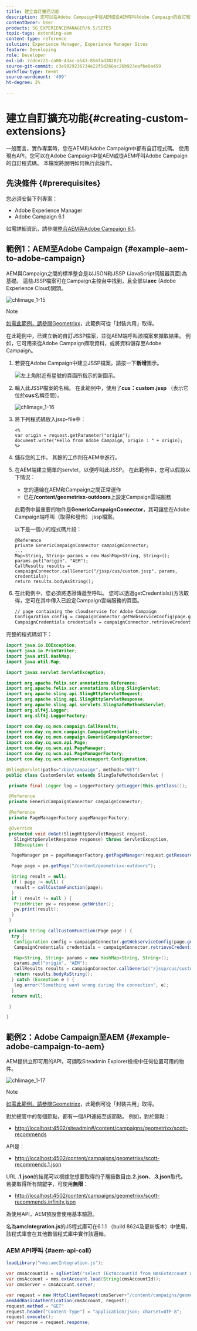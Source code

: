 ```yaml
---
title: 建立自訂擴充功能
description: 您可以在Adobe Campaign中從AEM或從AEM呼叫Adobe Campaign的自訂程式碼。
contentOwner: User
products: SG_EXPERIENCEMANAGER/6.5/SITES
topic-tags: extending-aem
content-type: reference
solution: Experience Manager, Experience Manager Sites
feature: Developing
role: Developer
exl-id: 7cdce721-ca00-43ac-a543-85bfad382821
source-git-commit: c3e9029236734e22f5d266ac26b923eafbe0a459
workflow-type: tm+mt
source-wordcount: '499'
ht-degree: 2%

---
```


# 建立自訂擴充功能{#creating-custom-extensions}

一般而言，實作專案時，您在AEM和Adobe Campaign中都有自訂程式碼。 使用現有API，您可以在Adobe Campaign中從AEM或從AEM呼叫Adobe Campaign的自訂程式碼。 本檔案將說明如何執行此操作。

## 先決條件 {#prerequisites}

您必須安裝下列專案：

* Adobe Experience Manager
* Adobe Campaign 6.1

如需詳細資訊，請參閱[整合AEM與Adobe Campaign 6.1](/help/sites-administering/campaignonpremise.md)。

## 範例1：AEM至Adobe Campaign {#example-aem-to-adobe-campaign}

AEM與Campaign之間的標準整合是以JSON和JSSP (JavaScript伺服器頁面)為基礎。 這些JSSP檔案可在Campaign主控台中找到，且全部以&#x200B;**aec** (Adobe Experience Cloud)開頭。

![chlimage_1-15](assets/chlimage_1-15a.png)

>[!NOTE]
>
>[如需此範例，請參閱Geometrixx](/help/sites-developing/we-retail.md)，此範例可從「封裝共用」取得。

在此範例中，已建立新的自訂JSSP檔案，並從AEM端呼叫該檔案來擷取結果。 例如，它可用來從Adobe Campaign擷取資料，或將資料儲存至Adobe Campaign。

1. 若要在Adobe Campaign中建立JSSP檔案，請按一下&#x200B;**新增**&#x200B;圖示。

   ![左上角附近有星號的頁面所指示的新圖示。](do-not-localize/chlimage_1-4a.png)

1. 輸入此JSSP檔案的名稱。 在此範例中，使用了&#x200B;**cus：custom.jssp** （表示它位於&#x200B;**cus**&#x200B;名稱空間）。

   ![chlimage_1-16](assets/chlimage_1-16a.png)

1. 將下列程式碼放入jssp-file中：

   ```
   <%
   var origin = request.getParameter("origin");
   document.write("Hello from Adobe Campaign, origin : " + origin);
   %>
   ```

1. 儲存您的工作。 其餘的工作則在AEM中進行。
1. 在AEM端建立簡單的servlet，以便呼叫此JSSP。 在此範例中，您可以假設以下情況：

   * 您的連線在AEM和Campaign之間正常運作
   * 已在&#x200B;**/content/geometrixx-outdoors**&#x200B;上設定Campaign雲端服務

   此範例中最重要的物件是&#x200B;**GenericCampaignConnector**，其可讓您在Adobe Campaign端呼叫（取得和發佈） jssp檔案。

   以下是一個小的程式碼片段：

   ```
   @Reference
   private GenericCampaignConnector campaignConnector;
   ...
   Map<String, String> params = new HashMap<String, String>();
   params.put("origin", "AEM");
   CallResults results = campaignConnector.callGeneric("/jssp/cus/custom.jssp", params, credentials);
   return results.bodyAsString();
   ```

1. 在此範例中，您必須將憑證傳遞至呼叫。 您可以透過getCredentials()方法取得，您可在其中傳入已設定Campaign雲端服務的頁面。

   ```xml
   // page containing the cloudservice for Adobe Campaign
   Configuration config = campaignConnector.getWebserviceConfig(page.getContentResource().getParent());
   CampaignCredentials credentials = campaignConnector.retrieveCredentials(config);
   ```

完整的程式碼如下：

```java
import java.io.IOException;
import java.io.PrintWriter;
import java.util.HashMap;
import java.util.Map;

import javax.servlet.ServletException;

import org.apache.felix.scr.annotations.Reference;
import org.apache.felix.scr.annotations.sling.SlingServlet;
import org.apache.sling.api.SlingHttpServletRequest;
import org.apache.sling.api.SlingHttpServletResponse;
import org.apache.sling.api.servlets.SlingSafeMethodsServlet;
import org.slf4j.Logger;
import org.slf4j.LoggerFactory;

import com.day.cq.mcm.campaign.CallResults;
import com.day.cq.mcm.campaign.CampaignCredentials;
import com.day.cq.mcm.campaign.GenericCampaignConnector;
import com.day.cq.wcm.api.Page;
import com.day.cq.wcm.api.PageManager;
import com.day.cq.wcm.api.PageManagerFactory;
import com.day.cq.wcm.webservicesupport.Configuration;

@SlingServlet(paths="/bin/campaign", methods="GET")
public class CustomServlet extends SlingSafeMethodsServlet {

 private final Logger log = LoggerFactory.getLogger(this.getClass());

 @Reference
 private GenericCampaignConnector campaignConnector;

 @Reference
 private PageManagerFactory pageManagerFactory;

 @Override
 protected void doGet(SlingHttpServletRequest request,
   SlingHttpServletResponse response) throws ServletException,
   IOException {

  PageManager pm = pageManagerFactory.getPageManager(request.getResourceResolver());

  Page page = pm.getPage("/content/geometrixx-outdoors");

  String result = null;
  if ( page != null) {
   result = callCustomFunction(page);
  }
  if ( result != null ) {
   PrintWriter pw = response.getWriter();
   pw.print(result);
  }
 }

 private String callCustomFunction(Page page ) {
  try {
   Configuration config = campaignConnector.getWebserviceConfig(page.getContentResource().getParent());
   CampaignCredentials credentials = campaignConnector.retrieveCredentials(config);

   Map<String, String> params = new HashMap<String, String>();
   params.put("origin", "AEM");
   CallResults results = campaignConnector.callGeneric("/jssp/cus/custom.jssp", params, credentials);
   return results.bodyAsString();
  } catch (Exception e ) {
   log.error("Something went wrong during the connection", e);
  }
  return null;

 }

}
```

## 範例2：Adobe Campaign至AEM {#example-adobe-campaign-to-aem}

AEM提供立即可用的API，可擷取Siteadmin Explorer檢視中任何位置可用的物件。

![chlimage_1-17](assets/chlimage_1-17a.png)

>[!NOTE]
>
>[如需此範例，請參閱Geometrixx](/help/sites-developing/we-retail.md)，此範例可從「封裝共用」取得。

對於總管中的每個節點，都有一個API連結至該節點。 例如，對於節點：

* [http://localhost:4502/siteadmin#/content/campaigns/geometrixx/scott-recommends](http://localhost:4502/siteadmin#/content/campaigns/geometrixx/scott-recommends)

API是：

* [http://localhost:4502/content/campaigns/geometrixx/scott-recommends.1.json](http://localhost:4502/content/campaigns/geometrixx/scott-recommends.2.json)

URL **.1.json**&#x200B;的結尾可以根據您想要取得的子層級數目由&#x200B;**.2.json**、**.3.json**&#x200B;取代。 若要取得所有關鍵字，可使用&#x200B;**無限**：

* [http://localhost:4502/content/campaigns/geometrixx/scott-recommends.infinity.json](http://localhost:4502/content/campaigns/geometrixx/scott-recommends.2.json)

為使用API，AEM預設會使用基本驗證。

名為&#x200B;**amcIntegration.js**&#x200B;的JS程式庫可在6.1.1 （build 8624及更新版本）中使用，該程式庫會在其他數個程式庫中實作該邏輯。

### AEM API呼叫 {#aem-api-call}

```java
loadLibrary("nms:amcIntegration.js");

var cmsAccountId = sqlGetInt("select iExtAccountId from NmsExtAccount where sName=$(sz)","aemInstance")
var cmsAccount = nms.extAccount.load(String(cmsAccountId));
var cmsServer = cmsAccount.server;

var request = new HttpClientRequest(cmsServer+"/content/campaigns/geometrixx.infinity.json")
aemAddBasicAuthentication(cmsAccount, request);
request.method = "GET"
request.header["Content-Type"] = "application/json; charset=UTF-8";
request.execute();
var response = request.response;
```
